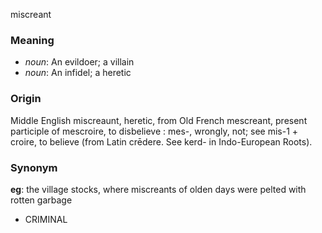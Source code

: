 miscreant
### Meaning
+ _noun_: An evildoer; a villain
+ _noun_: An infidel; a heretic

### Origin

Middle English miscreaunt, heretic, from Old French mescreant, present participle of mescroire, to disbelieve : mes-, wrongly, not; see mis-1 + croire, to believe (from Latin crēdere. See kerd- in Indo-European Roots).

### Synonym

__eg__: the village stocks, where miscreants of olden days were pelted with rotten garbage

+ CRIMINAL



